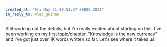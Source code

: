```yaml
---
created_at: "Fri May 21 20:51:37 +0000 2021"
in_reply_to: @leo_guinan
---
```


Still working out the details, but I'm really excited about starting on this. I've been working on my first topic/chapter, "Knowledge is the new currency" and I've got just over 1K words written so far. Let's see where it takes us!